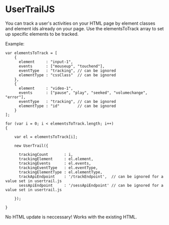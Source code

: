 # UserTrailJS

You can track a user's activities on your HTML page by element classes and element ids already on your page. Use the elementsToTrack array to set up specific elements to be tracked.

Example:

	var elementsToTrack = [
		{
		  element     : "input-1",
		  events      : ["mouseup", "touchend"],
		  eventType   : "tracking", // can be ignored
		  elementType : "cssClass"  // can be ignored
		}, 
		{
		  element     : "video-1",
		  events      : ["pause", "play", "seeked", "volumechange", "error"],
		  eventType   : "tracking", // can be ignored
		  elementType : "id"        // can be ignored
		}
	];

	for (var i = 0; i < elementsToTrack.length; i++)
	{

	    var el = elementsToTrack[i];

	    new UserTrail({

	      trackingCount       : i,
	      trackingElement     : el.element,
	      trackingEvents      : el.events,
	      trackingEventType   : el.eventType,
	      trackingElementType : el.elementType,
	      trackApiEndpoint    : '/trackEndpoint',  // can be ignored for a value set in usertrail.js
	      sessApiEndpoint     : '/sessApiEndpoint' // can be ignored for a value set in usertrail.js

	    });

	} 
  
  No HTML update is neccessary! Works with the existing HTML.
